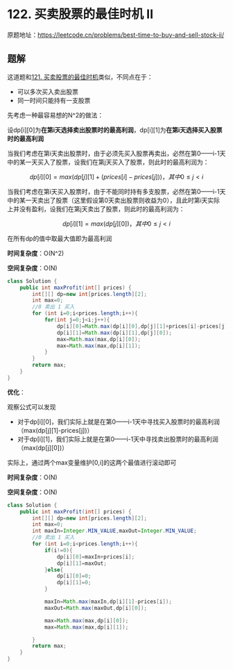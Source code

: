 # 122. 买卖股票的最佳时机 II
原题地址：https://leetcode.cn/problems/best-time-to-buy-and-sell-stock-ii/

## 题解
这道题和[121. 买卖股票的最佳时机](https://leetcode.cn/problems/best-time-to-buy-and-sell-stock/)类似，不同点在于：
- 可以多次买入卖出股票
- 同一时间只能持有一支股票

先考虑一种最容易想的N^2的做法：

设dp[i][0]为**在第i天选择卖出股票时的最高利润**，dp[i][1]为**在第i天选择买入股票时的最高利润**

当我们考虑在第i天卖出股票时，由于必须先买入股票再卖出，必然在第0——i-1天中的某一天买入了股票，设我们在第j天买入了股票，则此时的最高利润为：

$$dp[i][0]=max(dp[j][1]+(prices[i]-prices[j]))，其中0\leq j < i$$

当我们考虑在第i天买入股票时，由于不能同时持有多支股票，必然在第0——i-1天中的某一天卖出了股票（这里假设第0天卖出股票则收益为0），且此时第i天实际上并没有盈利，设我们在第j天卖出了股票，则此时的最高利润为：

$$dp[i][1]=max(dp[j][0])，其中0\leq j < i$$

在所有dp的值中取最大值即为最高利润

**时间复杂度**：O(N^2)

**空间复杂度**：O(N)

```java
class Solution {
    public int maxProfit(int[] prices) {
        int[][] dp=new int[prices.length][2];
        int max=0;
        //0 卖出 1 买入
        for (int i=0;i<prices.length;i++){
            for(int j=0;j<i;j++){
                dp[i][0]=Math.max(dp[i][0],dp[j][1]+prices[i]-prices[j]);
                dp[i][1]=Math.max(dp[i][1],dp[j][0]);
                max=Math.max(max,dp[i][0]);
                max=Math.max(max,dp[i][1]);
            }
        }
        return max;
    }
}
```

**优化**：

观察公式可以发现
- 对于dp[i][0]，我们实际上就是在第0——i-1天中寻找买入股票时的最高利润（max(dp[j][1]-prices[j])）
- 对于dp[i][1]，我们实际上就是在第0——i-1天中寻找卖出股票时的最高利润（max(dp[j][0])）

实际上，通过两个max变量维护[0,i]的这两个最值进行滚动即可

**时间复杂度**：O(N)

**空间复杂度**：O(N)

```java
class Solution {
    public int maxProfit(int[] prices) {
        int[][] dp=new int[prices.length][2];
        int max=0;
        int maxIn=Integer.MIN_VALUE,maxOut=Integer.MIN_VALUE;
        //0 卖出 1 买入
        for (int i=0;i<prices.length;i++){
            if(i!=0){
                dp[i][0]=maxIn+prices[i];
                dp[i][1]=maxOut;
            }else{
                dp[i][0]=0;
                dp[i][1]=0;
            }

            maxIn=Math.max(maxIn,dp[i][1]-prices[i]);
            maxOut=Math.max(maxOut,dp[i][0]);

            max=Math.max(max,dp[i][0]);
            max=Math.max(max,dp[i][1]);

        }
        return max;
    }
}
```
